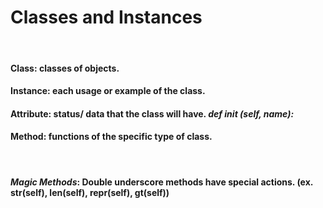 # Classes and Instances
<br/>

#### **Class**: classes of objects.
#### **Instance**: each usage or example of the class.
#### **Attribute**: status/ data that the class will have. *def __init__ (self, name):*
#### **Method**: functions of the specific type of class. 
<br/>

#### *Magic Methods*: Double underscore methods have special actions. (ex. __str__(self), __len__(self), __repr__(self), __gt__(self))
